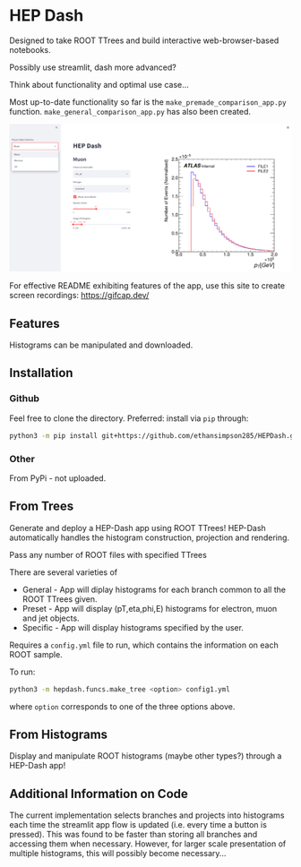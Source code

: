 # HEP Dash

Designed to take ROOT TTrees and build interactive web-browser-based notebooks.

Possibly use streamlit, dash more advanced?

Think about functionality and optimal use case...

Most up-to-date functionality so far is the `make_premade_comparison_app.py` function. `make_general_comparison_app.py` has also been created.


![alt text](examples/example_fig.png "Title")

For effective README exhibiting features of the app, use this site to create screen recordings: https://gifcap.dev/

## Features

Histograms can be manipulated and downloaded.



## Installation


### Github
Feel free to clone the directory. Preferred: install via `pip` through:
```bash
python3 -m pip install git+https://github.com/ethansimpson285/HEPDash.git
```

### Other
From PyPi - not uploaded.



## From Trees

Generate and deploy a HEP-Dash app using ROOT TTrees! HEP-Dash automatically handles the histogram construction, projection and rendering.

Pass any number of ROOT files with specified TTrees

There are several varieties of 
* General - App will diplay histograms for each branch common to all the ROOT TTrees given.
* Preset - App will display (pT,eta,phi,E) histograms for electron, muon and jet objects.
* Specific - App will display histograms specified by the user.

Requires a `config.yml` file to run, which contains the information on each ROOT sample.

To run:

```bash
python3 -m hepdash.funcs.make_tree <option> config1.yml
```
where `option` corresponds to one of the three options above.

## From Histograms

Display and manipulate ROOT histograms (maybe other types?) through a HEP-Dash app!


## Additional Information on Code
The current implementation selects branches and projects into histograms each time the streamlit app flow is updated (i.e. every time a button is pressed). This was found to be faster than storing all branches and accessing them when necessary. However, for larger scale presentation of multiple histograms, this will possibly become necessary...
